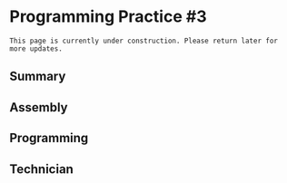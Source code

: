 # Programming Practice #3

```{admonition} Under Construction
This page is currently under construction. Please return later for more updates.
```

## Summary


## Assembly


## Programming


## Technician
